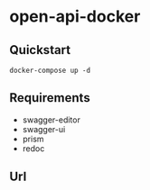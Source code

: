 # open-api-docker

## Quickstart

```
docker-compose up -d
```

## Requirements

- swagger-editor
- swagger-ui
- prism
- redoc

## Url
